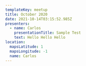 ```yaml
---
templateKey: meetup
title: October 2020
date: 2021-10-14T03:15:52.985Z
presenters:
  - name: Carlos
    presentationTitle: Sample Test
    text: Hello Hello Hello
location:
  mapsLatitude: 1
  mapsLongitude: -1
  name: Carlos
---
```


